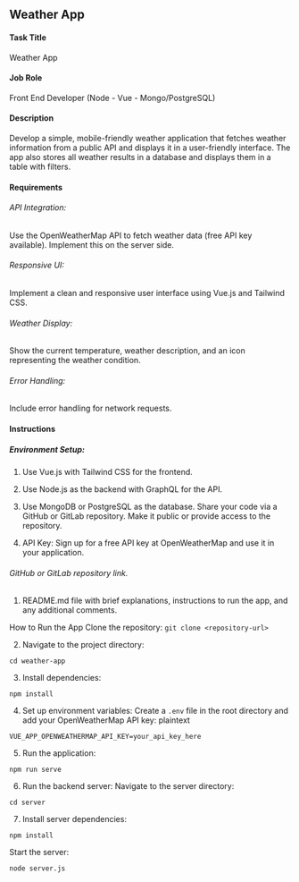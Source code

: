 ## Weather App
#### Task Title
Weather App

#### Job Role
Front End Developer (Node - Vue - Mongo/PostgreSQL)

#### Description
Develop a simple, mobile-friendly weather application that fetches weather information from a public API and displays it in a user-friendly interface. The app also stores all weather results in a database and displays them in a table with filters.

#### Requirements
###### API Integration: 
Use the OpenWeatherMap API to fetch weather data (free API key available). Implement this on the server side.
###### Responsive UI: 
Implement a clean and responsive user interface using Vue.js and Tailwind CSS.
###### Weather Display: 
Show the current temperature, weather description, and an icon representing the weather condition.
###### Error Handling: 
Include error handling for network requests.

#### Instructions

##### Environment Setup:
1. Use Vue.js with Tailwind CSS for the frontend.
2. Use Node.js as the backend with GraphQL for the API.
3. Use MongoDB or PostgreSQL as the database.
Share your code via a GitHub or GitLab repository. Make it public or provide access to the repository.

4. API Key:
Sign up for a free API key at OpenWeatherMap and use it in your application.


###### GitHub or GitLab repository link.
1. README.md file with brief explanations, instructions to run the app, and any additional comments.

How to Run the App
Clone the repository:
`git clone <repository-url>`

2. Navigate to the project directory:

`cd weather-app`

3. Install dependencies:

`npm install`

4. Set up environment variables:
Create a `.env` file in the root directory and add your OpenWeatherMap API key:
plaintext

`VUE_APP_OPENWEATHERMAP_API_KEY=your_api_key_here`

5. Run the application:

`npm run serve`

6. Run the backend server:
Navigate to the server directory:

`cd server`

7. Install server dependencies:

`npm install`

Start the server:

`node server.js`